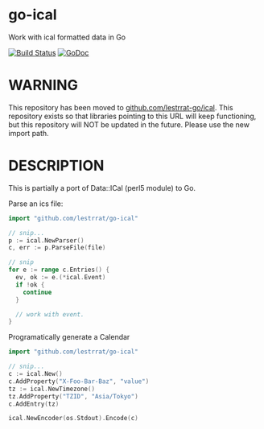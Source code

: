# go-ical

Work with ical formatted data in Go

[![Build Status](https://travis-ci.org/lestrrat/go-ical.png?branch=master)](https://travis-ci.org/lestrrat/go-ical)
[![GoDoc](https://godoc.org/github.com/lestrrat/go-ical?status.svg)](https://godoc.org/github.com/lestrrat/go-ical)

# WARNING

This repository has been moved to [github.com/lestrrat-go/ical](https://github.com/lestrrat-go/ical). This repository exists so that libraries pointing to this URL will keep functioning, but this repository will NOT be updated in the future. Please use the new import path.

# DESCRIPTION

This is partially a port of Data::ICal (perl5 module) to Go.

Parse an ics file:

```go
import "github.com/lestrrat/go-ical"

// snip...
p := ical.NewParser()
c, err := p.ParseFile(file)

// snip
for e := range c.Entries() {
  ev, ok := e.(*ical.Event)
  if !ok {
    continue
  }

  // work with event.
}
```

Programatically generate a Calendar

```go
import "github.com/lestrrat/go-ical"

// snip...
c := ical.New()
c.AddProperty("X-Foo-Bar-Baz", "value")
tz := ical.NewTimezone()
tz.AddProperty("TZID", "Asia/Tokyo")
c.AddEntry(tz)

ical.NewEncoder(os.Stdout).Encode(c)
```
